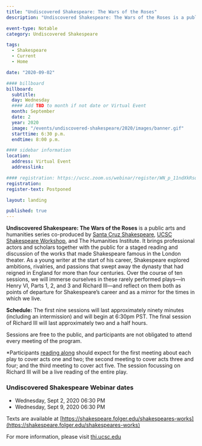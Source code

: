 ```yaml
---
title: "Undiscovered Shakespeare: The Wars of the Roses"
description: "Undiscovered Shakespeare: The Wars of the Roses is a public arts and humanities series that brings professional actors and scholars together with the public for live readings and discussion of the works that made Shakespeare famous in the London theater."

event-type: Notable
category: Undiscovered Shakespeare

tags:
  - Shakespeare
  - Current
  - Home

date: "2020-09-02"

#### billboard
billboard:
  subtitle: 
  day: Wednesday
  #### Add TBD to month if not date or Virtual Event
  month: September
  date: 2
  year: 2020
  image: "/events/undiscovered-shakespeare/2020/images/banner.gif"
  starttime: 6:30 p.m.
  endtime: 8:00 p.m.

#### sidebar information
location:
  address: Virtual Event
  addresslink: 

#### registration: https://ucsc.zoom.us/webinar/register/WN_p_11ndXkRsq7G_zsFnjN4Q
registration: 
register-text: Postponed

layout: landing

published: true
---
```


**Undiscovered Shakespeare: The Wars of the Roses** is a public arts and humanities series co-produced by [Santa Cruz Shakespeare](https://www.santacruzshakespeare.org/), [UCSC Shakespeare Workshop](https://thi.ucsc.edu/centers/shakespeare-workshop/), and The Humanities Institute. It brings professional actors and scholars together with the public for a staged reading and discussion of the works that made Shakespeare famous in the London theater. As a young writer at the start of his career, Shakespeare explored ambitions, rivalries, and passions that swept away the dynasty that had reigned in England for more than four centuries. Over the course of ten sessions, we will immerse ourselves in these rarely performed plays—in Henry VI, Parts 1, 2, and 3 and Richard III—and reflect on them both as points of departure for Shakespeare’s career and as a mirror for the times in which we live.

**Schedule:** The first nine sessions will last approximately ninety minutes (including an intermission) and will begin at 6:30pm PST. The final session of Richard III will last approximately two and a half hours.

Sessions are free to the public, and participants are not obligated to attend every meeting of the program.

*Participants [reading along](https://shakespeare.folger.edu/shakespeares-works/) should expect for the first meeting about each play to cover acts one and two; the second meeting to cover acts three and four; and the third meeting to cover act five. The session focussing on Richard III will be a live reading of the entire play.

### Undiscovered Shakespeare Webinar dates

<!-- - Wednesday, Jul 1, 2020 06:30 PM
- Wednesday, Jul 8, 2020 06:30 PM
- Wednesday, Jul 15, 2020 06:30 PM
- Wednesday, Jul 22, 2020 06:30 PM
- Wednesday, Jul 29, 2020 06:30 PM
- Wednesday, Aug 5, 2020 06:30 PM
- Wednesday, Aug 12, 2020 06:30 PM -->
- Wednesday, Sept 2, 2020 06:30 PM
- Wednesday, Sept 9, 2020 06:30 PM

Texts are available at
[https://shakespeare.folger.edu/shakespeares-works](https://shakespeare.folger.edu/shakespeares-works)

For more information, please visit [thi.ucsc.edu](https://thi.ucsc.edu)

